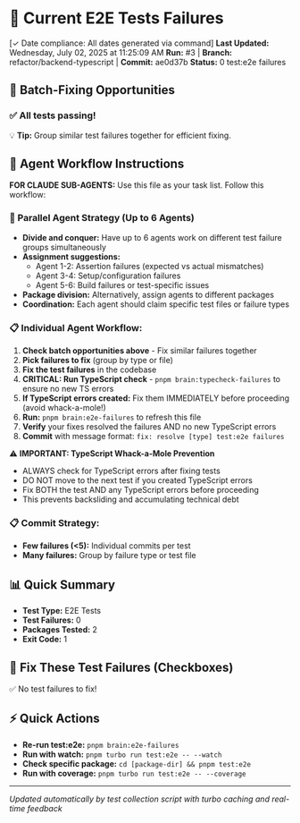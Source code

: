# 🧪 Current E2E Tests Failures

[✓ Date compliance: All dates generated via command] **Last Updated:** Wednesday, July 02, 2025 at 11:25:09 AM
**Run:** #3 | **Branch:** refactor/backend-typescript | **Commit:** ae0d37b
**Status:** 0 test:e2e failures

## 🔄 Batch-Fixing Opportunities

### ✅ All tests passing!

💡 **Tip:** Group similar test failures together for efficient fixing.

## 🤖 Agent Workflow Instructions

**FOR CLAUDE SUB-AGENTS:** Use this file as your task list. Follow this workflow:

### 🚀 Parallel Agent Strategy (Up to 6 Agents)
- **Divide and conquer:** Have up to 6 agents work on different test failure groups simultaneously
- **Assignment suggestions:**
  - Agent 1-2: Assertion failures (expected vs actual mismatches)
  - Agent 3-4: Setup/configuration failures
  - Agent 5-6: Build failures or test-specific issues
- **Package division:** Alternatively, assign agents to different packages
- **Coordination:** Each agent should claim specific test files or failure types

### 📋 Individual Agent Workflow:
1. **Check batch opportunities above** - Fix similar failures together
2. **Pick failures to fix** (group by type or file)
3. **Fix the test failures** in the codebase
4. **CRITICAL: Run TypeScript check** - `pnpm brain:typecheck-failures` to ensure no new TS errors
5. **If TypeScript errors created:** Fix them IMMEDIATELY before proceeding (avoid whack-a-mole!)
6. **Run:** `pnpm brain:e2e-failures` to refresh this file
7. **Verify** your fixes resolved the failures AND no new TypeScript errors
8. **Commit** with message format: `fix: resolve [type] test:e2e failures`

⚠️ **IMPORTANT: TypeScript Whack-a-Mole Prevention**
- ALWAYS check for TypeScript errors after fixing tests
- DO NOT move to the next test if you created TypeScript errors
- Fix BOTH the test AND any TypeScript errors before proceeding
- This prevents backsliding and accumulating technical debt

### 📋 Commit Strategy:
- **Few failures (<5):** Individual commits per test
- **Many failures:** Group by failure type or test file

## 📊 Quick Summary
- **Test Type:** E2E Tests
- **Test Failures:** 0
- **Packages Tested:** 2
- **Exit Code:** 1

## 🎯 Fix These Test Failures (Checkboxes)

✅ No test failures to fix!



## ⚡ Quick Actions

- **Re-run test:e2e:** `pnpm brain:e2e-failures`
- **Run with watch:** `pnpm turbo run test:e2e -- --watch`
- **Check specific package:** `cd [package-dir] && pnpm test:e2e`
- **Run with coverage:** `pnpm turbo run test:e2e -- --coverage`

---
*Updated automatically by test collection script with turbo caching and real-time feedback*
